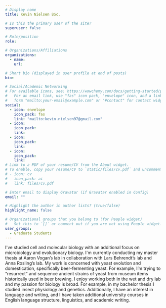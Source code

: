 ```yaml
---
# Display name
title: Kevin Nielsen BSc.

# Is this the primary user of the site?
superuser: false

# Role/position
role:

# Organizations/Affiliations
organizations:
  - name:
    url:

# Short bio (displayed in user profile at end of posts)
bio:

# Social/Academic Networking
# For available icons, see: https://wowchemy.com/docs/getting-started/page-builder/#icons
#   For an email link, use "fas" icon pack, "envelope" icon, and a link in the
#   form "mailto:your-email@example.com" or "#contact" for contact widget.
social:
  - icon: envelope
    icon_pack: fas
    link: "mailto:kevin.nielsen97@gmail.com"
  - icon:
    icon_pack:
    link:
  - icon:
    icon_pack:
    link:
  - icon:
    icon_pack:
    link:
# Link to a PDF of your resume/CV from the About widget.
# To enable, copy your resume/CV to `static/files/cv.pdf` and uncomment the lines below.
# - icon: cv
#   icon_pack: ai
#   link: files/cv.pdf

# Enter email to display Gravatar (if Gravatar enabled in Config)
email: ""

# Highlight the author in author lists? (true/false)
highlight_name: false

# Organizational groups that you belong to (for People widget)
#   Set this to `[]` or comment out if you are not using People widget.
user_groups:
  - Graduate Students
---
```


I've studied cell and molecular biology with an additional focus on microbiology and evolutionary biology. I'm currently conducting my master thesis at Aaron Vogan’s lab in collaboration with Lars Behrendt’s lab and Anna Rosling’s lab. My work is concerned with yeast evolution and domestication, specifically beer-fermenting yeast. For example, I’m trying to “resurrect” and sequence ancient strains of yeast from museum items historically used in beer brewing. I enjoy working both in the wet and dry lab and my passion for biology is broad. For example, in my bachelor thesis I studied insect physiology and genetics. Additionally, I have an interest in language and writing, and I have taken additional university courses in English language structure, linguistics, and academic writing.
